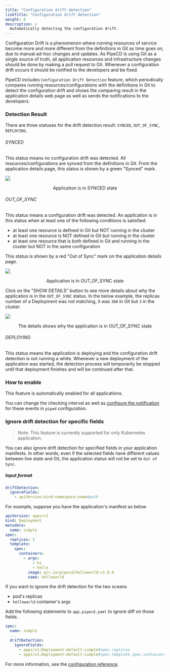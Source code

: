 ```yaml
---
title: "Configuration drift detection"
linkTitle: "Configuration drift detection"
weight: 8
description: >
  Automatically detecting the configuration drift.
---
```


Configuration Drift is a phenomenon where running resources of service become more and more different from the definitions in Git as time goes on, due to manual ad-hoc changes and updates.
As PipeCD is using Git as a single source of truth, all application resources and infrastructure changes should be done by making a pull request to Git. Whenever a configuration drift occurs it should be notified to the developers and be fixed.

PipeCD includes `Configuration Drift Detection` feature, which periodically compares running resources/configurations with the definitions in Git to detect the configuration drift and shows the comparing result in the application details web page as well as sends the notifications to the developers.

### Detection Result
There are three statuses for the drift detection result: `SYNCED`, `OUT_OF_SYNC`, `DEPLOYING`.

###### SYNCED

This status means no configuration drift was detected. All resources/configurations are synced from the definitions in Git. From the application details page, this status is shown by a green "Synced" mark.

![](/images/application-synced.png)
<p style="text-align: center;">
Application is in SYNCED state
</p>

###### OUT_OF_SYNC

This status means a configuration drift was detected. An application is in this status when at least one of the following conditions is satisfied:
- at least one resource is defined in Git but NOT running in the cluster
- at least one resource is NOT defined in Git but running in the cluster
- at least one resource that is both defined in Git and running in the cluster but NOT in the same configuration

This status is shown by a red "Out of Sync" mark on the application details page.

![](/images/application-out-of-sync.png)
<p style="text-align: center;">
Application is in OUT_OF_SYNC state
</p>

Click on the "SHOW DETAILS" button to see more details about why the application is in the `OUT_OF_SYNC` status. In the below example, the replicas number of a Deployment was not matching, it was `300` in Git but `3` in the cluster.

![](/images/application-out-of-sync-details.png)
<p style="text-align: center;">
The details shows why the application is in OUT_OF_SYNC state
</p>

###### DEPLOYING

This status means the application is deploying and the configuration drift detection is not running a white. Whenever a new deployment of the application was started, the detection process will temporarily be stopped until that deployment finishes and will be continued after that.

### How to enable

This feature is automatically enabled for all applications.

You can change the checking interval as well as [configure the notification](../../managing-piped/configuring-notifications/) for these events in `piped` configuration.

### Ignore drift detection for specific fields

>  Note: This feature is currently supported for only Kubernetes application.  

You can also ignore drift detection for specified fields in your application manifests. In other words, even if the selected fields have different values between live state and Git, the application status will not be set to `Out of Sync`.

##### Input format
```yaml
driftDetection:
  ignoreFields:
    - apiVersion:kind:namespace:name#path
```

For example, suppose you have the application's manifest as below 
```yaml
apiVersion: apps/v1
kind: Deployment
metadata:
  name: simple
spec:
  replicas: 2
  template:
    spec:
      containers:
        - args:
            - hi
            - hello
          image: gcr.io/pipecd/helloworld:v1.0.0
          name: helloworld
```

If you want to ignore the drift detection for the two sceans
- pod's replicas
- `helloworld` container's args

Add the following statements to `app.pipecd.yaml` to ignore diff on those fields.
```yaml
spec:
  name: simple
  ...
  driftDetection:
    ignoreFields:
      - apps/v1:Deployment:default:simple#spec.replicas
      - apps/v1:Deployment:default:simple#spec.template.spec.containers.0.args
```
For more information, see the [configuration reference](../../configuration-reference/#driftdetection).

